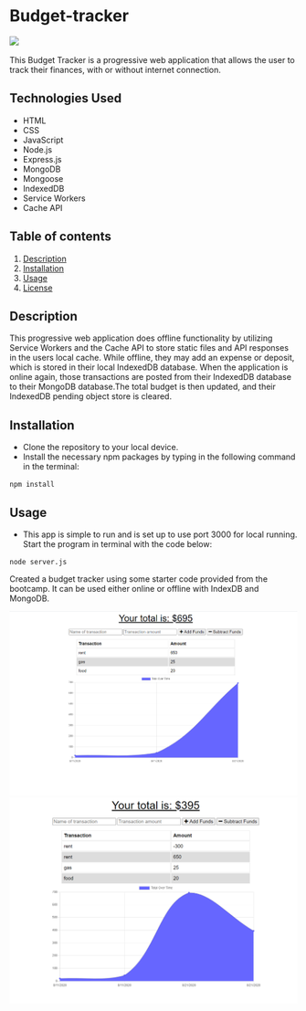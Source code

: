 # Budget-tracker

![](https://img.shields.io/badge/License-MIT-important)

This Budget Tracker is a progressive web application that allows the user to track their finances, with or without internet connection.

## Technologies Used

* HTML
* CSS
* JavaScript
* Node.js
* Express.js
* MongoDB
* Mongoose
* IndexedDB
* Service Workers
* Cache API

## Table of contents

1. [Description](#Description)
2. [Installation](#Installation)
3. [Usage](#Usage)
4. [License](#License)

## Description

This progressive web application does offline functionality by utilizing Service Workers and the Cache API to store static files and API responses in the users local cache. While offline, they may add an expense or deposit, which is stored in their local IndexedDB database. When the application is online again, those transactions are posted from their IndexedDB database to their MongoDB database.The total budget is then updated, and their IndexedDB pending object store is cleared.

## Installation

* Clone the repository to your local device.
* Install the necessary npm packages by typing in the following command in the terminal:

```
npm install
```

## Usage

* This app is simple to run and is set up to use port 3000 for local running. Start the program in terminal with the code below:

```
node server.js 
```

Created a budget tracker using some starter code provided from the bootcamp. It can be used either online or offline with IndexDB and MongoDB.

![1](/public/images/addbudget.PNG)
![2](/public/images/substractbudget.PNG)
